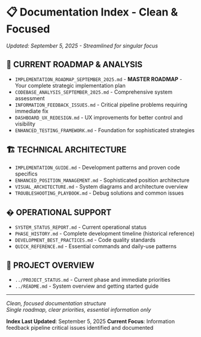 
# 📋 Documentation Index - Clean & Focused

*Updated: September 5, 2025 - Streamlined for singular focus*

## 🎯 **CURRENT ROADMAP & ANALYSIS**
- `IMPLEMENTATION_ROADMAP_SEPTEMBER_2025.md` - **MASTER ROADMAP** - Your complete strategic implementation plan
- `CODEBASE_ANALYSIS_SEPTEMBER_2025.md` - Comprehensive system assessment 
- `INFORMATION_FEEDBACK_ISSUES.md` - Critical pipeline problems requiring immediate fix
- `DASHBOARD_UX_REDESIGN.md` - UX improvements for better control and visibility
- `ENHANCED_TESTING_FRAMEWORK.md` - Foundation for sophisticated strategies

## 🏗️ **TECHNICAL ARCHITECTURE**
- `IMPLEMENTATION_GUIDE.md` - Development patterns and proven code specifics
- `ENHANCED_POSITION_MANAGEMENT.md` - Sophisticated position architecture
- `VISUAL_ARCHITECTURE.md` - System diagrams and architecture overview
- `TROUBLESHOOTING_PLAYBOOK.md` - Debug solutions and common issues

## � **OPERATIONAL SUPPORT**
- `SYSTEM_STATUS_REPORT.md` - Current operational status
- `PHASE_HISTORY.md` - Complete development timeline (historical reference)
- `DEVELOPMENT_BEST_PRACTICES.md` - Code quality standards
- `QUICK_REFERENCE.md` - Essential commands and daily-use patterns

## 🚀 **PROJECT OVERVIEW**
- `../PROJECT_STATUS.md` - Current phase and immediate priorities  
- `../README.md` - System overview and getting started guide

---
*Clean, focused documentation structure*  
*Single roadmap, clear priorities, essential information only*

**Index Last Updated**: September 5, 2025
**Current Focus**: Information feedback pipeline critical issues identified and documented

